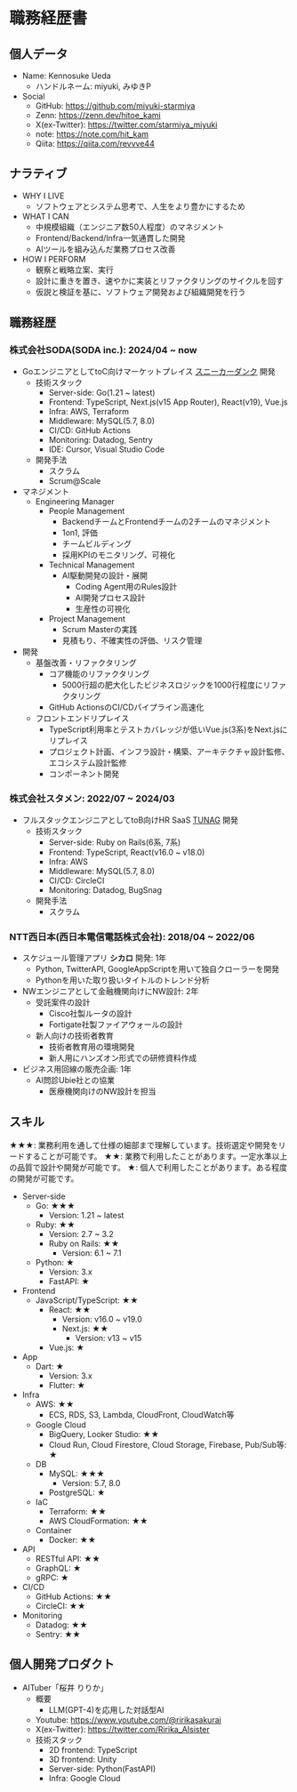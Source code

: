 # 職務経歴書
## 個人データ
- Name: Kennosuke Ueda
  - ハンドルネーム: miyuki, みゆきP
- Social
  - GitHub: https://github.com/miyuki-starmiya
  - Zenn: https://zenn.dev/hitoe_kami
  - X(ex-Twitter): https://twitter.com/starmiya_miyuki
  - note: https://note.com/hit_kam
  - Qiita: https://qiita.com/revvve44

## ナラティブ
- WHY I LIVE
  - ソフトウェアとシステム思考で、人生をより豊かにするため
- WHAT I CAN
  - 中規模組織（エンジニア数50人程度）のマネジメント
  - Frontend/Backend/Infra一気通貫した開発
  - AIツールを組み込んだ業務プロセス改善
- HOW I PERFORM
  - 観察と戦略立案、実行
  - 設計に重きを置き、速やかに実装とリファクタリングのサイクルを回す
  - 仮説と検証を基に、ソフトウェア開発および組織開発を行う

## 職務経歴
### 株式会社SODA(SODA inc.): 2024/04 ~ now
- GoエンジニアとしてtoC向けマーケットプレイス [スニーカーダンク](https://snkrdunk.com/) 開発
  - 技術スタック
    - Server-side: Go(1.21 ~ latest)
    - Frontend: TypeScript, Next.js(v15 App Router), React(v19), Vue.js
    - Infra: AWS, Terraform
    - Middleware: MySQL(5.7, 8.0)
    - CI/CD: GitHub Actions
    - Monitoring: Datadog, Sentry
    - IDE: Cursor, Visual Studio Code
  - 開発手法
    - スクラム
    - Scrum@Scale
- マネジメント
  - Engineering Manager
    - People Management
      - BackendチームとFrontendチームの2チームのマネジメント
      - 1on1, 評価
      - チームビルディング
      - 採用KPIのモニタリング、可視化
    - Technical Management
      - AI駆動開発の設計・展開
        - Coding Agent用のRules設計
        - AI開発プロセス設計
        - 生産性の可視化
    - Project Management
      - Scrum Masterの実践
      - 見積もり、不確実性の評価、リスク管理
- 開発
  - 基盤改善・リファクタリング
    - コア機能のリファクタリング
      - 5000行超の肥大化したビジネスロジックを1000行程度にリファクタリング
    - GitHub ActionsのCI/CDパイプライン高速化
  - フロントエンドリプレイス
    - TypeScript利用率とテストカバレッジが低いVue.js(3系)をNext.jsにリプレイス
    - プロジェクト計画、インフラ設計・構築、アーキテクチャ設計監修、エコシステム設計監修
    - コンポーネント開発

### 株式会社スタメン: 2022/07 ~ 2024/03
- フルスタックエンジニアとしてtoB向けHR SaaS [TUNAG](https://biz.tunag.jp/lp/tunag04?utm_source=google&utm_medium=cpc&utm_content=tunag-04&utm_campaign=1_brand) 開発
  - 技術スタック
    - Server-side: Ruby on Rails(6系, 7系)
    - Frontend: TypeScript, React(v16.0 ~ v18.0)
    - Infra: AWS
    - Middleware: MySQL(5.7, 8.0)
    - CI/CD: CircleCI
    - Monitoring: Datadog, BugSnag
  - 開発手法
    - スクラム

### NTT西日本(西日本電信電話株式会社): 2018/04 ~ 2022/06
- スケジュール管理アプリ **シカロ** 開発: 1年
  - Python, TwitterAPI, GoogleAppScriptを用いて独自クローラーを開発
  - Pythonを用いた取り扱いタイトルのトレンド分析
- NWエンジニアとして金融機関向けにNW設計: 2年
  - 受託案件の設計
    - Cisco社製ルータの設計
    - Fortigate社製ファイアウォールの設計
  - 新人向けの技術者教育
    - 技術者教育用の環境開発
    - 新人用にハンズオン形式での研修資料作成
- ビジネス用回線の販売企画: 1年
  - AI問診Ubie社との協業
    - 医療機関向けのNW設計を担当


## スキル
★★★: 業務利用を通して仕様の細部まで理解しています。技術選定や開発をリードすることが可能です。
★★: 業務で利用したことがあります。一定水準以上の品質で設計や開発が可能です。
★: 個人で利用したことがあります。ある程度の開発が可能です。

- Server-side
  - Go: ★★★
    - Version: 1.21 ~ latest
  - Ruby: ★★
    - Version: 2.7 ~ 3.2
    - Ruby on Rails: ★★
      - Version: 6.1 ~ 7.1
  - Python: ★
    - Version: 3.x
    - FastAPI: ★
- Frontend
  - JavaScript/TypeScript: ★★
    - React: ★★
      - Version: v16.0 ~ v19.0
      - Next.js: ★★
        - Version: v13 ~ v15
    - Vue.js: ★
- App
  - Dart: ★
    - Version: 3.x
    - Flutter: ★
- Infra
  - AWS: ★★
    - ECS, RDS, S3, Lambda, CloudFront, CloudWatch等
  - Google Cloud
    - BigQuery, Looker Studio: ★★
    - Cloud Run, Cloud Firestore, Cloud Storage, Firebase, Pub/Sub等: ★
  - DB
    - MySQL: ★★★
      - Version: 5.7, 8.0
    - PostgreSQL: ★
  - IaC
    - Terraform: ★★
    - AWS CloudFormation: ★★
  - Container
    - Docker: ★★
- API
  - RESTful API: ★★
  - GraphQL: ★
  - gRPC: ★
- CI/CD
  - GitHub Actions: ★★
  - CircleCI: ★★
- Monitoring
  - Datadog: ★★
  - Sentry: ★★


## 個人開発プロダクト
- AITuber「桜井 りりか」
  - 概要
    - LLM(GPT-4)を応用した対話型AI
  - Youtube: https://www.youtube.com/@ririkasakurai
  - X(ex-Twitter): https://twitter.com/Ririka_AIsister
  - 技術スタック
    - 2D frontend: TypeScript
    - 3D frontend: Unity
    - Server-side: Python(FastAPI)
    - Infra: Google Cloud
